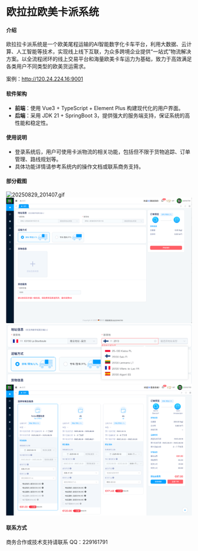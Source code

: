 

# 欧拉拉欧美卡派系统

#### 介绍
欧拉拉卡派系统是一个欧美尾程运输的AI智能数字化卡车平台，利用大数据、云计算、人工智能等技术，实现线上线下互联，为众多跨境企业提供“一站式”物流解决方案。以全流程闭环的线上交易平台和海量欧美卡车运力为基础，致力于高效满足各类用户不同类型的欧美货运需求。

案例：http://120.24.224.16:9001

#### 软件架构
- **前端**：使用 Vue3 + TypeScript + Element Plus 构建现代化的用户界面。
- **后端**：采用 JDK 21 + SpringBoot 3，提供强大的服务端支持，保证系统的高性能和稳定性。

#### 使用说明
- 登录系统后，用户可使用卡派物流的相关功能，包括但不限于货物追踪、订单管理、路线规划等。
- 具体功能详情请参考系统内的操作文档或联系商务支持。

#### 部分截图
![20250829_201407.gif](img/20250829_201407.gif)
![1.png](img/1.png)
![2.png](img/2.png)
![3.png](img/3.png)

#### 联系方式
商务合作或技术支持请联系 QQ：229161791
